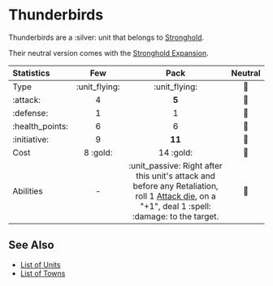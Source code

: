 # Thunderbirds

Thunderbirds are a :silver: unit that belongs to [Stronghold](../towns/stronghold.md).

Their neutral version comes with the [Stronghold Expansion](../content.md).


| Statistics | Few | Pack | Neutral |
| :--- | :---: | :---: | :---: |
| Type | :unit_flying: | :unit_flying: | 🚧 |
| :attack: | 4 | **5** | 🚧 |
| :defense: | 1 | 1 | 🚧 |
| :health_points: | 6 | 6 | 🚧 |
| :initiative: | 9 | **11** | 🚧 |
| Cost | 8 :gold: | 14 :gold: | 🚧 |
| Abilities | - | :unit_passive: Right after this unit's attack and before any Retaliation, roll 1 [Attack die](../dice.md#attack-die), on a "+1", deal 1 :spell: :damage: to the target. | 🚧 |


## See Also

- [List of Units](index.md)
- [List of Towns](../towns/index.md)
